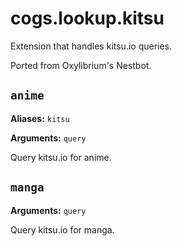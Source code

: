 # cogs.lookup.kitsu

Extension that handles kitsu.io queries.

Ported from Oxylibrium's Nestbot.

## `anime`

**Aliases:** `kitsu`

**Arguments:** `query`

Query kitsu.io for anime.

## `manga`

**Arguments:** `query`

Query kitsu.io for manga.